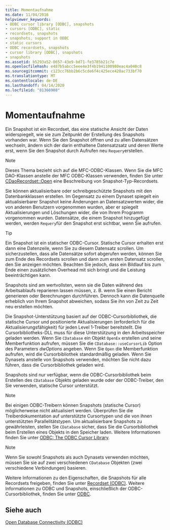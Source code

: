```yaml
---
title: Momentaufnahme
ms.date: 11/04/2016
helpviewer_keywords:
- ODBC cursor library [ODBC], snapshots
- cursors [ODBC], static
- recordsets, snapshots
- snapshots, support in ODBC
- static cursors
- ODBC recordsets, snapshots
- cursor library [ODBC], snapshots
- snapshots
ms.assetid: b5293a52-0657-43e9-bd71-fe3785b21c7e
ms.openlocfilehash: e487b5abcc5eee4e3f4b1941100980eac4a040c8
ms.sourcegitcommit: c123cc76bb2b6c5cde6f4c425ece420ac733bf70
ms.translationtype: MT
ms.contentlocale: de-DE
ms.lasthandoff: 04/14/2020
ms.locfileid: "81366908"
---
```

# <a name="snapshot"></a>Momentaufnahme

Ein Snapshot ist ein Recordset, das eine statische Ansicht der Daten widerspiegelt, wie sie zum Zeitpunkt der Erstellung des Snapshots vorhanden war. Wenn Sie den Snapshot öffnen und zu allen Datensätzen wechseln, ändern sich der darin enthaltene Datensatzsatz und deren Werte erst, wenn Sie den Snapshot durch Aufrufen neu `Requery`erstellen.

> [!NOTE]
> Dieses Thema bezieht sich auf die MFC-ODBC-Klassen. Wenn Sie die MFC DAO-Klassen anstelle der MFC ODBC-Klassen verwenden, finden Sie unter [CDaoRecordset::Open](../../mfc/reference/cdaorecordset-class.md#open) eine Beschreibung von Snapshot-Typ-Recordsets.

Sie können aktualisierbare oder schreibgeschützte Snapshots mit den Datenbankklassen erstellen. Im Gegensatz zu einem Dynaset spiegelt ein aktualisierbarer Snapshot keine Änderungen an Datensatzwerten wider, die von anderen Benutzern vorgenommen wurden, aber er spiegelt Aktualisierungen und Löschungen wider, die von Ihrem Programm vorgenommen wurden. Datensätze, die einem Snapshot hinzugefügt werden, werden `Requery`für den Snapshot erst sichtbar, wenn Sie aufrufen.

> [!TIP]
> Ein Snapshot ist ein statischer ODBC-Cursor. Statische Cursor erhalten erst dann eine Datenzeile, wenn Sie zu diesem Datensatz scrollen. Um sicherzustellen, dass alle Datensätze sofort abgerufen werden, können Sie zum Ende des Recordsets scrollen und dann zum ersten Datensatz scrollen, den Sie anzeigen möchten. Beachten Sie jedoch, dass ein Bildlauf bis zum Ende einen zusätzlichen Overhead mit sich bringt und die Leistung beeinträchtigen kann.

Snapshots sind am wertvollsten, wenn sie die Daten während des Arbeitsablaufs reparieren lassen müssen, z. B. wenn Sie einen Bericht generieren oder Berechnungen durchführen. Dennoch kann die Datenquelle erheblich von Ihrem Snapshot abweichen, sodass Sie ihn von Zeit zu Zeit neu erstellen möchten.

Die Snapshot-Unterstützung basiert auf der ODBC-Cursorbibliothek, die statische Cursor und positionierte Aktualisierungen (erforderlich für die Aktualisierungsfähigkeit) für jeden Level 1-Treiber bereitstellt. Die Cursorbibliotheks-DLL muss für diese Unterstützung in den Arbeitsspeicher geladen werden. Wenn Sie `CDatabase` ein Objekt `OpenEx` erstellen und seine Memberfunktion aufrufen, müssen Sie die `CDatabase::useCursorLib` Option des Parameters *dwOptions* angeben. Wenn Sie `Open` die Memberfunktion aufrufen, wird die Cursorbibliothek standardmäßig geladen. Wenn Sie Dynasets anstelle von Snapshots verwenden, möchten Sie nicht dazu führen, dass die Cursorbibliothek geladen wird.

Snapshots sind nur verfügbar, wenn die ODBC-Cursorbibliothek beim Erstellen des `CDatabase` Objekts geladen wurde oder der ODBC-Treiber, den Sie verwenden, statische Cursor unterstützt.

> [!NOTE]
> Bei einigen ODBC-Treibern können Snapshots (statische Cursor) möglicherweise nicht aktualisiert werden. Überprüfen Sie die Treiberdokumentation auf unterstützte Cursortypen und die von ihnen unterstützten Parallelitätstypen. Um aktualisierbare Snapshots zu gewährleisten, stellen Sie `CDatabase` sicher, dass Sie die Cursorbibliothek beim Erstellen eines Objekts in den Speicher laden. Weitere Informationen finden Sie unter [ODBC: The ODBC Cursor Library](../../data/odbc/odbc-the-odbc-cursor-library.md).

> [!NOTE]
> Wenn Sie sowohl Snapshots als auch Dynasets verwenden möchten, müssen Sie sie auf zwei verschiedenen `CDatabase` Objekten (zwei verschiedene Verbindungen) basieren.

Weitere Informationen zu den Eigenschaften, die Snapshots für alle Recordsets freigeben, finden Sie unter [Recordset (ODBC)](../../data/odbc/recordset-odbc.md). Weitere Informationen zu ODBC und Snapshots, einschließlich der ODBC-Cursorbibliothek, finden Sie unter [ODBC](../../data/odbc/odbc-basics.md).

## <a name="see-also"></a>Siehe auch

[Open Database Connectivity (ODBC)](../../data/odbc/open-database-connectivity-odbc.md)
